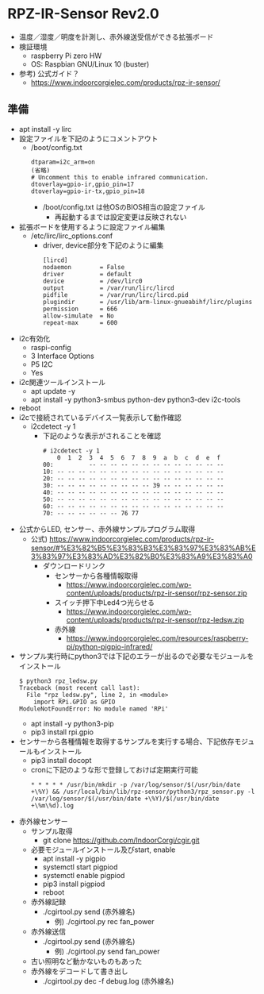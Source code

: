 # RPZ-IR-Sensor Rev2.0

* 温度／湿度／明度を計測し、赤外線送受信ができる拡張ボード
* 検証環境
  * raspberry Pi zero HW
  * OS: Raspbian GNU/Linux 10 (buster)
* 参考) 公式ガイド？
  * https://www.indoorcorgielec.com/products/rpz-ir-sensor/

## 準備

* apt install -y lirc
* 設定ファイルを下記のようにコメントアウト
  * /boot/config.txt
    ```
    dtparam=i2c_arm=on
    (省略)
    # Uncomment this to enable infrared communication.
    dtoverlay=gpio-ir,gpio_pin=17
    dtoverlay=gpio-ir-tx,gpio_pin=18
    ```
    * /boot/config.txt は他OSのBIOS相当の設定ファイル
      * 再起動するまでは設定変更は反映されない
* 拡張ボードを使用するように設定ファイル編集
  * /etc/lirc/lirc_options.conf
    * driver, device部分を下記のように編集
      ```
      [lircd]
      nodaemon        = False
      driver          = default
      device          = /dev/lirc0
      output          = /var/run/lirc/lircd
      pidfile         = /var/run/lirc/lircd.pid
      plugindir       = /usr/lib/arm-linux-gnueabihf/lirc/plugins
      permission      = 666
      allow-simulate  = No
      repeat-max      = 600
      ```
* i2c有効化
  * raspi-config
  * 3 Interface Options
  * P5 I2C
  * Yes
* i2c関連ツールインストール
  * apt update -y
  * apt install -y python3-smbus python-dev python3-dev i2c-tools
* reboot
* i2cで接続されているデバイス一覧表示して動作確認
  * i2cdetect -y 1
    * 下記のような表示がされることを確認
      ```
      # i2cdetect -y 1
          0  1  2  3  4  5  6  7  8  9  a  b  c  d  e  f
      00:          -- -- -- -- -- -- -- -- -- -- -- -- --
      10: -- -- -- -- -- -- -- -- -- -- -- -- -- -- -- --
      20: -- -- -- -- -- -- -- -- -- -- -- -- -- -- -- --
      30: -- -- -- -- -- -- -- -- -- 39 -- -- -- -- -- --
      40: -- -- -- -- -- -- -- -- -- -- -- -- -- -- -- --
      50: -- -- -- -- -- -- -- -- -- -- -- -- -- -- -- --
      60: -- -- -- -- -- -- -- -- -- -- -- -- -- -- -- --
      70: -- -- -- -- -- -- 76 77
      ```
* 公式からLED, センサー、赤外線サンプルプログラム取得
  * 公式) https://www.indoorcorgielec.com/products/rpz-ir-sensor/#%E3%82%B5%E3%83%B3%E3%83%97%E3%83%AB%E3%83%97%E3%83%AD%E3%82%B0%E3%83%A9%E3%83%A0
    * ダウンロードリンク
      * センサーから各種情報取得
        * https://www.indoorcorgielec.com/wp-content/uploads/products/rpz-ir-sensor/rpz-sensor.zip
      * スイッチ押下中Led4つ光らせる
        * https://www.indoorcorgielec.com/wp-content/uploads/products/rpz-ir-sensor/rpz-ledsw.zip
      * 赤外線
        * https://www.indoorcorgielec.com/resources/raspberry-pi/python-pigpio-infrared/
* サンプル実行時にpython3では下記のエラーが出るので必要なモジュールをインストール
  ```
  $ python3 rpz_ledsw.py
  Traceback (most recent call last):
    File "rpz_ledsw.py", line 2, in <module>
      import RPi.GPIO as GPIO
  ModuleNotFoundError: No module named 'RPi'
  ```
  * apt install -y python3-pip
  * pip3 install rpi.gpio
* センサーから各種情報を取得するサンプルを実行する場合、下記依存モジュールもインストール
  * pip3 install docopt
  * cronに下記のような形で登録しておけば定期実行可能
    ```
    * * * * * /usr/bin/mkdir -p /var/log/sensor/$(/usr/bin/date +\%Y) && /usr/local/bin/lib/rpz-sensor/python3/rpz_sensor.py -l /var/log/sensor/$(/usr/bin/date +\%Y)/$(/usr/bin/date +\%m\%d).log
    ```
* 赤外線センサー
  * サンプル取得
    * git clone https://github.com/IndoorCorgi/cgir.git
  * 必要モジュールインストール及びstart, enable
    * apt install -y pigpio
    * systemctl start pigpiod
    * systemctl enable pigpiod
    * pip3 install pigpiod
    * reboot
  * 赤外線記録
    * ./cgirtool.py send (赤外線名)
      * 例) ./cgirtool.py rec fan_power
  * 赤外線送信
    * ./cgirtool.py send (赤外線名)
      * 例) ./cgirtool.py send fan_power
  * 古い照明など動かないものもあった
  * 赤外線をデコードして書き出し
    * ./cgirtool.py dec -f debug.log (赤外線名)
    